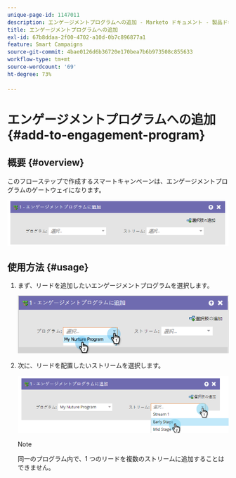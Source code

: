 ```yaml
---
unique-page-id: 1147011
description: エンゲージメントプログラムへの追加 - Marketo ドキュメント - 製品ドキュメント
title: エンゲージメントプログラムへの追加
exl-id: 67b8ddaa-2f00-4702-a10d-0b7c896877a1
feature: Smart Campaigns
source-git-commit: 4bae0126d6b36720e170bea7b6b973508c855633
workflow-type: tm+mt
source-wordcount: '69'
ht-degree: 73%

---
```


# エンゲージメントプログラムへの追加 {#add-to-engagement-program}

## 概要 {#overview}

このフローステップで作成するスマートキャンペーンは、エンゲージメントプログラムのゲートウェイになります。

![](assets/image2014-9-22-14-3a47-3a32.png)

## 使用方法 {#usage}

1. まず、リードを追加したいエンゲージメントプログラムを選択します。

   ![](assets/image2014-9-22-14-3a47-3a36.png)

1. 次に、リードを配置したいストリームを選択します。

   ![](assets/image2014-9-22-14-3a47-3a39.png)

   >[!NOTE]
   >
   >同一のプログラム内で、1 つのリードを複数のストリームに追加することはできません。
